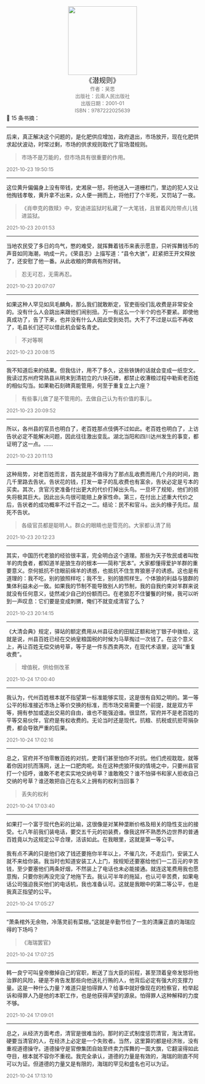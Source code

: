 <center><img src="https://ck-cdn.annatarhe.cn/clippingkk/book/s3658701.jpg" width="180"> </center>
<center><font size=4>《潜规则》</font></center>
<center><font color='#6e6e6e' size=2>作者：吴思 </font></center>
<center><font color='#6e6e6e' size=2>出版社：云南人民出版社</font></center>
<center><font color='#6e6e6e' size=2>出版日期：2001-01</font></center>
<center><font color='#6e6e6e' size=2>ISBN：9787222025639</font></center>
📖 15 条书摘：

---

‍‍后来，真正解决这个问题的，是化肥供应增加，政府退出，市场放开，现在化肥供求起伏波动，时常过剩，市场的供求规则取代了官场潜规则。

> ‍市场不是万能的，但市场具有很重要的作用。<br>


<font color='#6e6e6e' size=2> 2021-10-23 19:50:15</font>

---

‍‍‍‍‍‍这位黄升偏偏身上没有带钱，史湘泉一怒，将他送入一道栅栏门，里边的犯人又让他掏钱孝敬，黄升拿不出来，众人便一拥而上，将他打了个半死，又罚站了一夜。

> ‍‍‍‍‍《肖申克的救赎》中，安迪进监狱时私藏了一大笔钱，且冒着风险带点儿钱进监狱。<br>


<font color='#6e6e6e' size=2> 2021-10-23 20:01:53</font>

---

‍‍当地农民受了多日的鸟气，憋的难受，就挥舞着钱币来表示愿意，只听挥舞钱币的声音如同海潮，响成一片。《荣县志》上描写道：“县令大骇”，赶紧把王开文释放了，还安慰了他一番。从此收粮的弊病有所好转。

> ‍忍无可忍，无需再忍。<br>


<font color='#6e6e6e' size=2> 2021-10-23 20:07:07</font>

---

‍‍如果这种人罕见如凤毛麟角，那么我们就敢断定，官吏衙役们乱收费是非常安全的。没有什么人会跳出来跟他们闹别扭。万一有这么一个半个的也不要紧。即使他真成功了，告了下来，也并没有什么人因此受到处罚。大不了不过是以后不再收了，毛县长们还可以借此机会留名青史。

> ‍不对等啊<br>


<font color='#6e6e6e' size=2> 2021-10-23 20:08:15</font>

---

‍‍我不知道后来的结果。但我估计，用不了多久，这些铁铸的话就会变成一纸空文。我读过苏州府常熟县从明末到清初立的六块石碑，都禁止收漕粮过程中勒索老百姓的相似勾当。如果勒石刻碑真能管用，何至于重复立上六座？

> ‍有些事儿做了是不管用的。去做自己认为有价值的事儿。<br>


<font color='#6e6e6e' size=2> 2021-10-23 20:09:52</font>

---

‍‍所以，各州县的官员也明白了，老百姓那点伎俩不过如此。老百姓也明白了，上访告状必定不能解决问题，因此往往激出变乱。湖北当阳和四川达州发生的事变，都证明了这一点。……


<font color='#6e6e6e' size=2> 2021-10-23 20:11:13</font>

---

‍‍这种局势，对老百姓而言，首先就是不值得为了那点乱收费而用几个月的时间，跑几千里路去告状。告状花的钱，打发一辈子的乱收费也有富余，告状必定是亏本的买卖。其次，贪官污吏准备付出更大的代价打掉出头鸟。一旦坏了规矩，他们的损失将极其巨大。因此出头鸟很可能赔上身家性命。第三，在付出上述重大代价之后，告状者的成功概率不过千百之一二。结论：民不和官斗。出头的椽子先烂。屈死不告状。

> ‍各级官员都是聪明人。群众的眼睛也是雪亮的。大家都认清了局<br>


<font color='#6e6e6e' size=2> 2021-10-23 20:12:23</font>

---

‍‍其实，中国历代老狼的经验很丰富，完全明白这个道理。那些为天子牧民或者叫牧羊的肉食者，都知道羊是狼生存的根本——简称“民本”。大家都懂得爱护羊群的重要意义。奈何抵抗不住眼前绵羊的诱惑，也抵抗不住生育狼崽子的诱惑。这也是有道理的：我不吃，别的狼照样吃；我不生，别的狼照样生。个体狼的利益与狼群的集体利益未必一致。如果我的节制不能导致别人的节制，我的自我约束对羊群来说就没有任何意义，徒然减少自己的份额而已。在老狼忍不住饕餮的时候，我可以听到一声叹息：它们要是变成刺猬，俺们不就变成清官了么？


<font color='#6e6e6e' size=2> 2021-10-23 20:14:15</font>

---

‍‍《大清会典》规定，驿站的额定费用从州县征收的田赋正额和地丁银子中拨给，这就是说，州县百姓已经在交纳皇粮国税的时候为马草掏过一次钱了。在这个意义上，再让百姓无偿交纳号草，等于是一件东西卖两次，在现代术语里，这叫“重复收费”。

> ‍增值税，供给侧改革<br>


<font color='#6e6e6e' size=2> 2021-10-24 17:00:40</font>

---

‍‍我认为，代州百姓根本就不指望第一标准能够实现，这是很有自知之明的。第一等公平的标准接近市场上等价交换的标准，而市场交易需要一个前提，就是双方平等，拥有参加或退出交易的自由，谁也不能强迫谁。很显然，官府并不是老百姓的平等交易伙伴，官府是有权收费的。无论当时还是现代，抗粮、抗税或抗拒苛捐杂费，都会导致严重的后果。


<font color='#6e6e6e' size=2> 2021-10-24 17:02:16</font>

---

‍‍总之，官府并不怕零散百姓的对抗，吏胥们甚至怕你不对抗。他们虎视耽耽，就等着你因对抗而落网，送上一口肥肉呢。处在这种虎狼环俟的情境之中，只要州县官打一个招呼，谁敢不老老实实地交纳号草？谁敢晚交？谁不怕驿书和家人拒收自己交纳的号草？谁还敢把自己在名义上拥有的权利当回事？

> ‍丢失的权利<br>


<font color='#6e6e6e' size=2> 2021-10-24 17:03:40</font>

---

‍‍如果打一个富于现代色彩的比喻，这很像是对某种垄断价格及相关的隐性支出的接受。七八年前我们装电话，要交五千元的初装费，像我这样不熟悉外边世界的普通百姓竟以为这规定公平合理，活该如此。在我眼里，这就是第一等公平。<br><br>我有点不满的只是他们收了钱还要拖你半年以上，不催几次，不走后门，安装工人就不来给你装。我当时也知道安装工人上门，按规矩还要塞给他们一二百元的辛苦钱，至少要塞他们两条好烟，不然装上了电话也未必能接通。就连这笔费用我也愿意掏，只要你别再没完没了地拖下去。我认可半年的拖延，也认可辛苦费，如果电话公司强迫我买他们的电话机，我也准备认可。这就是我眼中的第二等公平，也是我真正指望的公平。


<font color='#6e6e6e' size=2> 2021-10-24 17:05:27</font>

---

‍‍“萧条棺外无余物，冷落灵前有菜根。”这就是辛勤节俭了一生的清廉正直的海瑞应得的下场吗？

> ‍《海瑞罢官》<br>


<font color='#6e6e6e' size=2> 2021-10-24 17:07:25</font>

---

‍‍韩一良宁可叫皇帝撤掉自己的官职，断送了当大臣的前程，甚至顶着皇帝发怒将他治罪的风险，硬是不肯告发那些向他送礼行贿的人，他背后必定有强大的支撑力量。这是一种什么力量？难道只是怕得罪人？给事中就好像现在的检察官，检举起诉和得罪人乃是他的本职工作，也是他获得声望的源泉。怕得罪人这种解释的力度不够。


<font color='#6e6e6e' size=2> 2021-10-24 17:09:01</font>

---

‍‍总之，从经济方面考虑，清官是很难当的。那时的正式制度惩罚清官，淘汰清官。硬要当清官的人，在经济上必定是一个失败者。当然，这里算的都是经济账，没有重视道德操守。道德操守是官僚集团自始至终卖力挥舞的一面大旗，它翻滚得如此夺目，根本就不容你不重视。我完全承认，道德的力量是有效的，海瑞的刚直不阿可以为证。但道德的力量又是有限的，海瑞的罕见和盛名也可以为证。


<font color='#6e6e6e' size=2> 2021-10-24 17:13:10</font>

